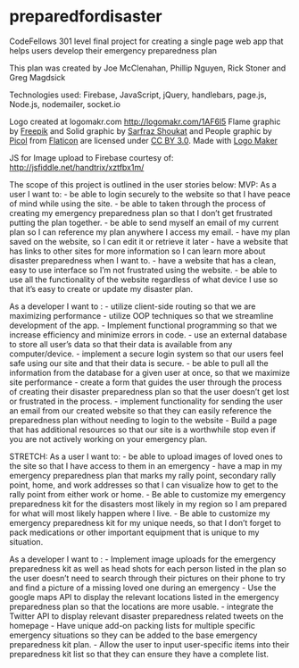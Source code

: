# preparedfordisaster
CodeFellows 301 level final project for creating a single page web app that helps users develop their emergency preparedness plan

This plan was created by Joe McClenahan, Phillip Nguyen, Rick Stoner and Greg Magdsick

Technologies used: Firebase, JavaScript, jQuery, handlebars, page.js, Node.js, nodemailer, socket.io

Logo created at logomakr.com
http://logomakr.com/1AF6l5
Flame graphic by <a href="http://www.freepik.com/">Freepik</a>
and Solid graphic by <a href="http://www.greepit.com">Sarfraz Shoukat</a> and
People graphic by <a href="http://picol.org">Picol</a> from <a href="http://www.flaticon.com/">Flaticon</a> are licensed under <a href="http://creativecommons.org/licenses/by/3.0/" title="Creative Commons BY 3.0">CC BY 3.0</a>. Made with <a href="http://logomakr.com" title="Logo Maker">Logo Maker</a>

JS for Image upload to Firebase courtesy of:
http://jsfiddle.net/handtrix/xztfbx1m/

The scope of this project is outlined in the user stories below:
MVP:
  As a user I want to:
    - be able to login securely to the website so that I have peace of mind while using the site.
    - be able to taken through the process of creating my emergency preparedness plan so that I don’t get frustrated putting the plan together.
    - be able to send myself an email of my current plan so I can reference my plan anywhere I access my email.
    - have my plan saved on the website, so I can edit it or retrieve it later
    - have a website that has links to other sites for more information so I can learn more about disaster preparedness when I want to.
    - have a website that has a clean, easy to use interface so I’m not frustrated using the website.
    - be able to use all the functionality of the website regardless of what device I use so that it’s easy to create or update my disaster plan.

  As a developer I want to :
    - utilize client-side routing so that we are maximizing performance
    - utilize OOP techniques so that we streamline development of the app.
    - Implement functional programming so that we increase efficiency and minimize errors in code.
    - use an external database to store all user’s data so that their data is available from any computer/device.
    - implement a secure login system so that our users feel safe using our site and that their data is secure.
    - be able to pull all the information from the database for a given user at once, so that we maximize site performance
    - create a form that guides the user through the process of creating their disaster preparedness plan so that the user doesn’t get lost or frustrated in the process.
    - implement functionality for sending the user an email from our created website so that they can easily reference the preparedness plan without needing to login to the website
    - Build a page that has additional resources so that our site is a worthwhile stop even if you are not actively working on your emergency plan.

STRETCH:
  As a user I want to:
    - be able to upload images of loved ones to the site so that I have access to them in an emergency
    - have a map in my emergency preparedness plan that marks my rally point, secondary rally point, home, and work addresses so that I can visualize how to get to the rally point from either work or home.
    - Be able to customize my emergency preparedness kit for the disasters most likely in my region so I am prepared for what will most likely happen where I live.
    - Be able to customize my emergency preparedness kit for my unique needs, so that I don’t forget to pack medications or other important equipment that is unique to my situation.

  As a developer I want to :
    - Implement image uploads for the emergency preparedness kit as well as head shots for each person listed in the plan so the user doesn’t need to search through their pictures on their phone to try and find a picture of a missing loved one during an emergency
    - Use the google maps API to display the relevant locations listed in the emergency preparedness plan so that the locations are more usable.
    - integrate the Twitter API to display relevant disaster preparedness related tweets on the homepage
    - Have unique add-on packing lists for multiple specific emergency situations so they can be added to the base emergency preparedness kit plan.
    - Allow the user to input user-specific items into their preparedness kit list so that they can ensure they have a complete list.

